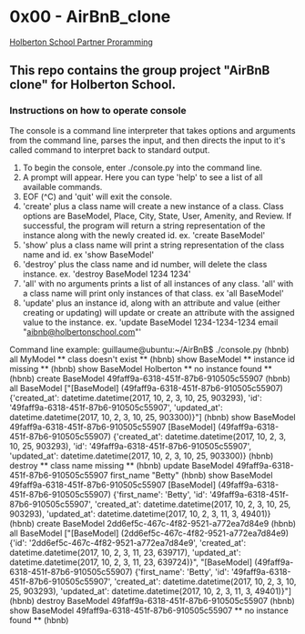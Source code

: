 # 0x00 - AirBnB_clone

[Holberton School Partner Proramming](https://github.com/Jilroge7/AirBnB_clone.git)

## This repo contains the group project "AirBnB clone" for Holberton School.

### Instructions on how to operate console

The console is a command line interpreter that takes options and arguments from the command line, parses the input, and then directs the input to it's called command to interpret back to standard output.

1. To begin the console, enter ./console.py into the command line.
2. A prompt will appear. Here you can type 'help' to see a list of all available commands.
3. EOF (^C) and 'quit' will exit the console.
4. 'create' plus a class name will create a new instance of a class. Class options are BaseModel, Place, City, State, User, Amenity, and Review. If successful, the program will return a string representation of the instance along with the newly created id. ex. 'create BaseModel'
5. 'show' plus a class name will print a string representation of the class name and id. ex 'show BaseModel'
6. 'destroy' plus the class name and id number, will delete the class instance. ex. 'destroy BaseModel 1234 1234'
7. 'all' with no arguments prints a list of all instances of any class. 'all' with a class name will print only instances of that class. ex 'all BaseModel'
8. 'update' plus an instance id, along with an attribute and value (either creating or updating) will update or create an attribute with the assigned value to the instance. ex. 'update BaseModel 1234-1234-1234 email "aibnb@holbertonschool.com"'

Command line example:
guillaume@ubuntu:~/AirBnB$ ./console.py
(hbnb) all MyModel
** class doesn't exist **
(hbnb) show BaseModel
** instance id missing **
(hbnb) show BaseModel Holberton
** no instance found **
(hbnb) create BaseModel
49faff9a-6318-451f-87b6-910505c55907
(hbnb) all BaseModel
["[BaseModel] (49faff9a-6318-451f-87b6-910505c55907) {'created_at': datetime.datetime(2017, 10, 2, 3, 10, 25, 903293), 'id': '49faff9a-6318-451f-87b6-910505c55907', 'updated_at': datetime.datetime(2017, 10, 2, 3, 10, 25, 903300)}"]
(hbnb) show BaseModel 49faff9a-6318-451f-87b6-910505c55907
[BaseModel] (49faff9a-6318-451f-87b6-910505c55907) {'created_at': datetime.datetime(2017, 10, 2, 3, 10, 25, 903293), 'id': '49faff9a-6318-451f-87b6-910505c55907', 'updated_at': datetime.datetime(2017, 10, 2, 3, 10, 25, 903300)}
(hbnb) destroy
** class name missing **
(hbnb) update BaseModel 49faff9a-6318-451f-87b6-910505c55907 first_name "Betty"
(hbnb) show BaseModel 49faff9a-6318-451f-87b6-910505c55907
[BaseModel] (49faff9a-6318-451f-87b6-910505c55907) {'first_name': 'Betty', 'id': '49faff9a-6318-451f-87b6-910505c55907', 'created_at': datetime.datetime(2017, 10, 2, 3, 10, 25, 903293), 'updated_at': datetime.datetime(2017, 10, 2, 3, 11, 3, 49401)}
(hbnb) create BaseModel
2dd6ef5c-467c-4f82-9521-a772ea7d84e9
(hbnb) all BaseModel
["[BaseModel] (2dd6ef5c-467c-4f82-9521-a772ea7d84e9) {'id': '2dd6ef5c-467c-4f82-9521-a772ea7d84e9', 'created_at': datetime.datetime(2017, 10, 2, 3, 11, 23, 639717), 'updated_at': datetime.datetime(2017, 10, 2, 3, 11, 23, 639724)}", "[BaseModel] (49faff9a-6318-451f-87b6-910505c55907) {'first_name': 'Betty', 'id': '49faff9a-6318-451f-87b6-910505c55907', 'created_at': datetime.datetime(2017, 10, 2, 3, 10, 25, 903293), 'updated_at': datetime.datetime(2017, 10, 2, 3, 11, 3, 49401)}"]
(hbnb) destroy BaseModel 49faff9a-6318-451f-87b6-910505c55907
(hbnb) show BaseModel 49faff9a-6318-451f-87b6-910505c55907
** no instance found **
(hbnb)
